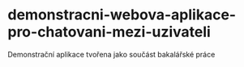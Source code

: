 # demonstracni-webova-aplikace-pro-chatovani-mezi-uzivateli
Demonstrační aplikace tvořena jako součást bakalářské práce
